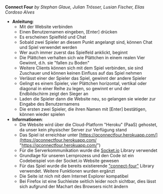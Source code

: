 **Connect Four**
*by Stephan Glaue, Julian Trösser, Lusian Fischer, Elias Cordoso Alves*

 - **Anleitung**:
	 - Mit der Website verbinden
	 - Einen Benutzernamen eingeben, [Enter] drücken
	 - Es erscheinen Spielfeld und Chat
	 - Sobald zwei Spieler an diesem Punkt angelangt sind, können Chat und Spiel verwendet werden
	 - Wer auch immer zuerst das Spielfeld anklickt, beginnt
	 - Die Plättchen verhalten sich wie Plättchen in einem realen Vier Gewinnt, d.h. sie "fallen zu Boden"
	 - Weitere Clients können sich mit dem Spiel verbinden, sie sind Zuschauer und können keinen Einfluss auf das Spiel nehmen
	 - Verlässt einer der Spieler das Spiel, gewinnt der andere Spieler
	 - Gelingt es einem Spieler, vier Plättchen horizontal, vertikal oder diagonal in einer Reihe zu legen, so gewinnt er und der Endbildschirm zeigt den Sieger an
	 - Laden die Spieler dann die Website neu, so gelangen sie wieder zur Eingabe des Benutzernamens
	 - Die ersten zwei Spieler, die ihren Namen mit [Enter] bestätigen, können wieder spielen
 - **Informationen**:
	 - Die Website wird über die Cloud-Platform "Heroku" (PaaS) gehostet, da unser kein physischer Server zur Verfügung stand
	 - Das Spiel ist erreichbar unter [https://qconnectfour.herokuapp.com/](https://qconnectfour.herokuapp.com/ "https://qconnectfour.herokuapp.com/")
	 - Für die Serverkommunikation wurde die [Socket.io](https://socket.io) Library verwendet
	 - Grundlage für unseren Lernprozess und den Code ist ein Codebeispiel von der Socket.io Website gewesen
	 - Für das Spiel wurde die bereits existierende [ "connect-four"](https://github.com/bryanbraun/connect-four) Library verwendet. Weitere Funktionen wurden ergänzt
	 - Die Seite ist nich mit dem Internet Explorer kompatibel
	 - Bei Firefox ist eine Suchleiste seitlich leider noch sichtbar, dies lässt sich aufgrund der Machart des Browsers nicht ändern
